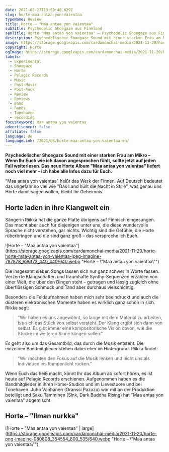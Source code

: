 ```yaml
---
date: 2021-08-27T13:59:40.629Z
slug: horte-maa-antaa-yon-vaientaa
typeName: Review
title: Horte – "Maa antaa yon vaientaa"
subTitle: Psychedelic Shoegaze aus Finnland
seoTitle: Horte "Maa antaa yon vaientaa" – Psychedelic Shoegaze aus Finnland
description: Psychedelischer Shoegaze Sound mit einer starken Frau am Mikro – Wenn Ihr Euch wie ich davon angesprochen fühlt, sollte jetzt auf jeden Fall weiterlesen. Das neue Horte Album "Maa antaa yon vaientaa" liefert noch viel mehr – ich habe alle Infos dazu für Euch.
image: https://storage.googleapis.com/cardamonchai-media/2021-11-20/horte-horte-maa-antaa-yon-vaientaa-jpg-imagine-181818_000000_1024_768/640.webp
copyright: Horte
ogImage: https://storage.googleapis.com/cardamonchai-media/2021-11-20/horte-horte-maa-antaa-yon-vaientaa-fb-jpg-imagine-282828_000000_1200_628/640.webp
labels:
  - Experimental
  - Shoegaze
  - Horte
  - Pelagic Records
  - Music
  - Post-Music
  - Post-Rock
  - Review
  - Reviews
  - Band
  - Bands
  - Tonehaven
  - recording
focusKeyword: Maa antaa yon vaientaa
advertisement: false
affiliate: false
language: de
languageLink: /2021/08/horte-maa-antaa-yon-vaientaa-en/
---
```


**Psychedelischer Shoegaze Sound mit einer starken Frau am Mikro – Wenn Ihr Euch wie ich davon angesprochen fühlt, sollte jetzt auf jeden Fall weiterlesen. Das neue Horte Album "Maa antaa yon vaientaa" liefert noch viel mehr – ich habe alle Infos dazu für Euch.**

"Maa antaa yon vaientaa" heißt das Werk der Finnen. Auf Deutsch bedeutet das ungefähr so viel wie "Das Land hüllt die Nacht in Stille", was genau uns Horte damit sagen wollen, bleibt Ihr Geheimnis.

## Horte laden in ihre Klangwelt ein

Sängerin Riikka hat die ganze Platte übrigens auf Finnisch eingesungen. Das macht aber auch für diejenigen unter uns, die diese wundervolle Sprache nicht verstehen, gar nichts. Wichtig sind die Gefühle, die Horte rüberbringen und die sind ganz groß – das verspreche ich Euch.

![Horte – "Maa antaa yon vaientaa"](https://storage.googleapis.com/cardamonchai-media/2021-11-20/horte-horte-maa-antaa-yon-vaientaa-jpeg-imagine-787878_696f73_440_440/640.webp "Horte – \\"Maa antaa yon vaientaa\\"")

Die insgesamt sieben Songs lassen sich nur ganz schwer in Worte fassen. Verzerrte Klangschaften und traumhafte Synthy-Sequenzen erzählen von einer Welt, die über den Dingen steht – getragen und lässig zugleich ohne überflüssigen Schmuck und Tand aber durchaus vielschichtig.

Besonders die Feldaufnahmen haben mich sehr beeindruckt und auch die düsteren elektronischen Momente haben es wirklich ganz schön in sich. Riikka sagt:

> "Wir haben es uns angewöhnt, so lange mit dem Material zu arbeiten, bis sich das Stück von selbst versteht. Der Klang ergibt sich dann von selbst. Es gibt immer eine kompositorische Vision davon, wie die Stücke im weiteren Sinne klingen sollen."

Es geht also um das Gesamtbild, das durch die Musik entsteht. Die einzelnen Bandmitglieder stehen dabei eher im Hintergrund. Riikka findet:

> "Wir möchten den Fokus auf die Musik lenken und nicht uns als Individuen ins Rampenlicht rücken."

Wenn Euch das heiß macht, könnt Ihr das Album ab sofort hören, es ist heute auf Pelagic Records erschienen. Aufgenommen haben es die Bandmitglieder in ihren Home-Studios und im Lievestuore und bei Tonehaven. Juho Vanhanen (Oranssi Pazuzu) war mit an der Produktion beteiligt und Saku Tamminen (Sink, Dark Buddha Rising) hat "Maa antaa yon vaientaa" abgemischt.

## Horte – "Ilman nurkka"

<YouTube id="yEnb51a2c_o" />

![Horte – "Maa antaa yon vaientaa" | large](https://storage.googleapis.com/cardamonchai-media/2021-11-20/horte-png-imagine-080808_354554_800_535/640.webp "Horte – \\"Maa antaa yon vaientaa\\"")
